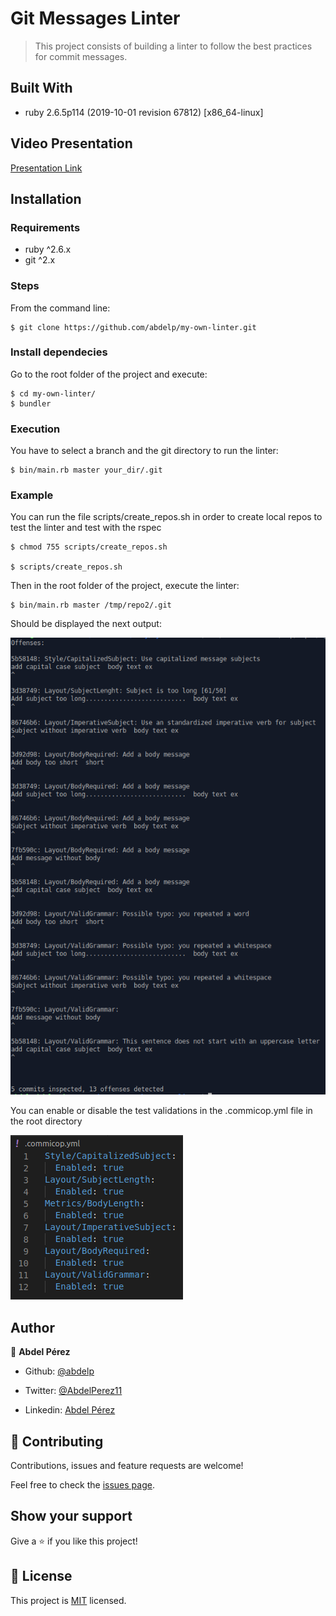 # Git Messages Linter

> This project consists of building a linter to follow the best practices for commit messages.


## Built With

- ruby 2.6.5p114 (2019-10-01 revision 67812) [x86_64-linux]

## Video Presentation

[Presentation Link](https://www.loom.com/share/1681256df73243cb885f249c32100b9a)


## Installation

### Requirements

- ruby ^2.6.x
- git ^2.x

### Steps

From the command line:

    $ git clone https://github.com/abdelp/my-own-linter.git

### Install dependecies

Go to the root folder of the project and execute:

    $ cd my-own-linter/
    $ bundler

### Execution

You have to select a branch and the git directory to run the linter:

    $ bin/main.rb master your_dir/.git

### Example

You can run the file scripts/create_repos.sh in order to create local repos to test the linter and test with the rspec

    $ chmod 755 scripts/create_repos.sh

    $ scripts/create_repos.sh
    
Then in the root folder of the project, execute the linter:

    $ bin/main.rb master /tmp/repo2/.git
    
Should be displayed the next output:

![offenses](./assets/images/offenses.png)

You can enable or disable the test validations in the .commicop.yml file in the root directory

![validations](./assets/images/validations.png)

## Author


👤 **Abdel Pérez**

- Github: [@abdelp](https://github.com/abdelp/)

- Twitter: [@AbdelPerez11](https://twitter.com/abdelperez11)

- Linkedin: [Abdel Pérez](https://www.linkedin.com/in/abdel-p%C3%A9rez-t%C3%A9llez-72b2aa153/)


## 🤝 Contributing

Contributions, issues and feature requests are welcome!

Feel free to check the [issues page](https://github.com/abdelp/my-own-linter/issues).



## Show your support


Give a ⭐️ if you like this project!


## 📝 License

This project is [MIT](lic.url) licensed.